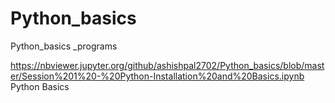 # Python_basics
Python_basics _programs


https://nbviewer.jupyter.org/github/ashishpal2702/Python_basics/blob/master/Session%201%20-%20Python-Installation%20and%20Basics.ipynb 
Python Basics
